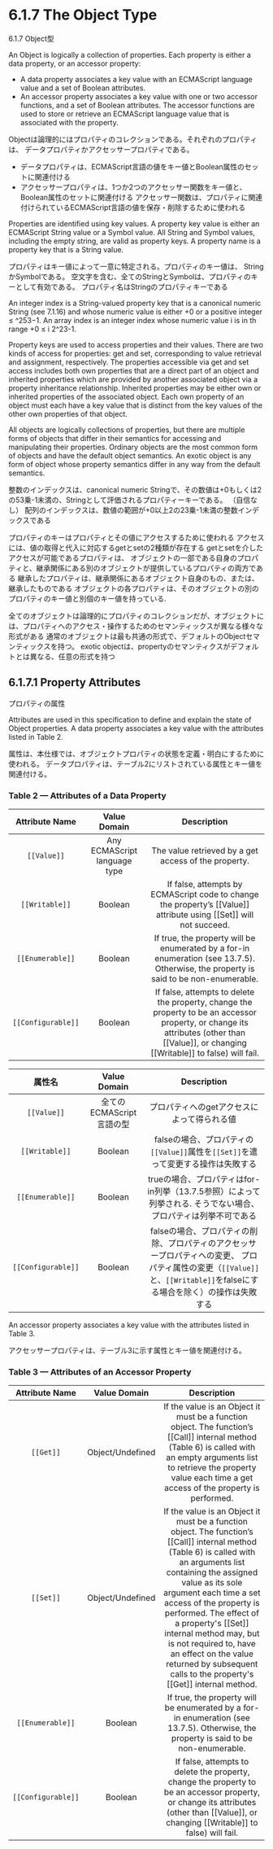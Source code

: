 6.1.7 The Object Type
=====================

6.1.7 Object型

An Object is logically a collection of properties. Each property is either a
data property, or an accessor property:

- A data property associates a key value with an ECMAScript language value and
  a set of Boolean attributes.
- An accessor property associates a key value with one or two accessor
  functions, and a set of Boolean attributes. The accessor functions are used
  to store or retrieve an ECMAScript language value that is associated with
  the property.

Objectは論理的にはプロパティのコレクションである。それぞれのプロパティは、
データプロパティかアクセッサープロパティである。

- データプロパティは、ECMAScript言語の値をキー値とBoolean属性のセットに関連付ける
- アクセッサープロパティは、1つか2つのアクセッサー関数をキー値と、Boolean属性のセットに関連付ける
  アクセッサー関数は、プロパティに関連付けられているECMAScript言語の値を保存・削除するために使われる

Properties are identified using key values. A property key value is either an
ECMAScript String value or a Symbol value. All String and Symbol values,
including the empty string, are valid as property keys. A property name is a
property key that is a String value.

プロパティはキー値によって一意に特定される。プロパティのキー値は、 StringかSymbolである。
空文字を含む、全てのStringとSymbolは、プロパティのキーとして有効である。
プロパティ名はStringのプロパティキーである

An integer index is a String-valued property key that is a canonical numeric
String (see 7.1.16) and whose numeric value is either +0 or a positive integer
≤ ^253−1. An array index is an integer index whose numeric value i is in th
range +0 ≤ i  2^23-1.

Property keys are used to access properties and their values. There are two
kinds of access for properties: get and set, corresponding to value retrieval
and assignment, respectively. The properties accessible via get and set access
includes both own properties that are a direct part of an object and inherited
properties which are provided by another associated object via a property
inheritance relationship. Inherited properties may be either own or inherited
properties of the associated object. Each own property of an object must each
have a key value that is distinct from the key values of the other own
properties of that object.

All objects are logically collections of properties, but there are multiple forms of objects that differ in their semantics for accessing and manipulating their properties. Ordinary objects are the most common form of objects and have the default object semantics. An exotic object is any form of object whose property semantics differ in any way from the default semantics.

整数のインデックスは、canonical numeric
Stringで、その数値は+0もしくは2の53乗-1未満の、Stringとして評価されるプロパティーキーである。
（自信なし）
配列のインデックスは、数値の範囲が+0以上2の23乗-1未満の整数インデックスである

プロパティのキーはプロパティとその値にアクセスするために使われる
アクセスには、値の取得と代入に対応するgetとsetの2種類が存在する
getとsetを介したアクセスが可能であるプロパティは、
オブジェクトの一部である自身のプロパティと、継承関係にある別のオブジェクトが提供しているプロパティの両方である
継承したプロパティは、継承関係にあるオブジェクト自身のもの、または、継承したものである
オブジェクトの各プロパティは、そのオブジェクトの別のプロパティのキー値と別個のキー値を持っている.

全てのオブジェクトは論理的にプロパティのコレクションだが、オブジェクトには、プロパティへのアクセス・操作するためのセマンティックスが異なる様々な形式がある
通常のオブジェクトは最も共通の形式で、デフォルトのObjectセマンティックスを持つ。
exotic objectは、propertyのセマンティクスがデフォルトとは異なる、任意の形式を持つ

## 6.1.7.1 Property Attributes

プロパティの属性

Attributes are used in this specification to define and explain the state of
Object properties. A data property associates a key value with the attributes
listed in Table 2.

属性は、本仕様では、オブジェクトプロパティの状態を定義・明白にするために使われる。
データプロパティは、テーブル2にリストされている属性とキー値を関連付ける。

### Table 2 — Attributes of a Data Property

| Attribute Name     | Value Domain                 | Description                                                                                                         |
|:------------------:|:----------------------------:|:-------------------------------------------------------------------------------------------------------------------:|
| `[[Value]]`        | Any ECMAScript language type | The value retrieved by a get access of the property.                                                                |
| `[[Writable]]`     | Boolean                      | If false, attempts by ECMAScript code to change the property’s [[Value]] attribute using [[Set]] will not succeed. |
| `[[Enumerable]]`   | Boolean                      | If true, the property will be enumerated by a for-in enumeration (see 13.7.5). Otherwise, the property is said to be non-enumerable. |
| `[[Configurable]]` | Boolean                      | If false, attempts to delete the property, change the property to be an accessor property, or change its attributes (other than [[Value]], or changing [[Writable]] to false) will fail. |


| 属性名             | Value Domain             | Description                                                                                                         |
|:------------------:|:------------------------:|:-------------------------------------------------------------------------------------------------------------------:|
| `[[Value]]`        | 全てのECMAScript言語の型 | プロパティへのgetアクセスによって得られる値                                                                |
| `[[Writable]]`     | Boolean                  | falseの場合、プロパティの`[[Value]]`属性を`[[Set]]`を遣って変更する操作は失敗する |
| `[[Enumerable]]`   | Boolean                  | trueの場合、プロパティはfor-in列挙（13.7.5参照）によって列挙される. そうでない場合、プロパティは列挙不可である |
| `[[Configurable]]` | Boolean                  | falseの場合、プロパティの削除、プロパティのアクセッサープロパティへの変更、 プロパティ属性の変更（`[[Value]]`と、`[[Writable]]`をfalseにする場合を除く）の操作は失敗する |

An accessor property associates a key value with the attributes listed in Table 3.

アクセッサープロパティは、テーブル3に示す属性とキー値を関連付ける。

### Table 3 — Attributes of an Accessor Property


| Attribute Name     | Value Domain                 | Description                                                                                                         |
|:------------------:|:----------------------------:|:-------------------------------------------------------------------------------------------------------------------:|
| `[[Get]]`          | Object/Undefined             | If the value is an Object it must be a function object. The function’s [[Call]] internal method (Table 6) is called with an empty arguments list to retrieve the property value each time a get access of the property is performed. |
| `[[Set]]`          | Object/Undefined             | If the value is an Object it must be a function object. The function’s [[Call]] internal method (Table 6) is called with an arguments list containing the assigned value as its sole argument each time a set access of the property is performed. The effect of a property's [[Set]] internal method may, but is not required to, have an effect on the value returned by subsequent calls to the property's [[Get]] internal method.
| `[[Enumerable]]`   | Boolean                      | If true, the property will be enumerated by a for-in enumeration (see 13.7.5). Otherwise, the property is said to be non-enumerable. |
| `[[Configurable]]` | Boolean                      | If false, attempts to delete the property, change the property to be an accessor property, or change its attributes (other than [[Value]], or changing [[Writable]] to false) will fail. |
